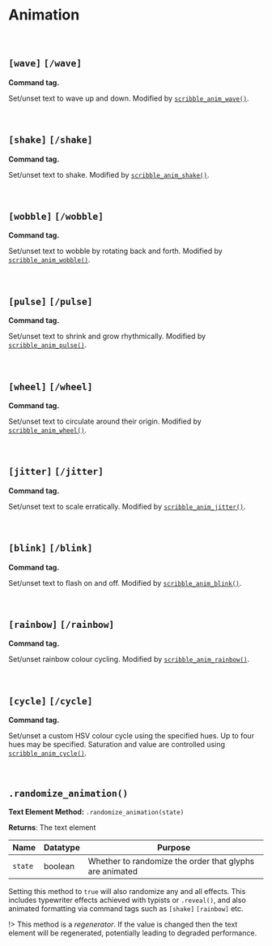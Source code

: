 # Animation

&nbsp;

## `[wave]` `[/wave]`

**Command tag.**

Set/unset text to wave up and down. Modified by [`scribble_anim_wave()`](animation-properties).

&nbsp;

## `[shake]` `[/shake]`

**Command tag.**

Set/unset text to shake. Modified by [`scribble_anim_shake()`](animation-properties).

&nbsp;

## `[wobble]` `[/wobble]`

**Command tag.**

Set/unset text to wobble by rotating back and forth. Modified by [`scribble_anim_wobble()`](animation-properties).

&nbsp;

## `[pulse]` `[/pulse]`

**Command tag.**

Set/unset text to shrink and grow rhythmically. Modified by [`scribble_anim_pulse()`](animation-properties).

&nbsp;

## `[wheel]` `[/wheel]`

**Command tag.**

Set/unset text to circulate around their origin. Modified by [`scribble_anim_wheel()`](animation-properties).

&nbsp;

## `[jitter]` `[/jitter]`

**Command tag.**

Set/unset text to scale erratically. Modified by [`scribble_anim_jitter()`](animation-properties).

&nbsp;

## `[blink]` `[/blink]`

**Command tag.**

Set/unset text to flash on and off. Modified by [`scribble_anim_blink()`](animation-properties).

&nbsp;

## `[rainbow]` `[/rainbow]`

**Command tag.**

Set/unset rainbow colour cycling. Modified by [`scribble_anim_rainbow()`](animation-properties).

&nbsp;

## `[cycle]` `[/cycle]`

**Command tag.**

Set/unset a custom HSV colour cycle using the specified hues. Up to four hues may be specified. Saturation and value are controlled using [`scribble_anim_cycle()`](animation-properties).

&nbsp;

## `.randomize_animation()`

**Text Element Method:** `.randomize_animation(state)`

**Returns**: The text element

|Name   |Datatype|Purpose                                                |
|-------|--------|-------------------------------------------------------|
|`state`|boolean |Whether to randomize the order that glyphs are animated|

Setting this method to `true` will also randomize any and all effects. This includes typewriter effects achieved with typists or `.reveal()`, and also animated formatting via command tags such as `[shake]` `[rainbow]` etc.

!> This method is a *regenerator*. If the value is changed then the text element will be regenerated, potentially leading to degraded performance.